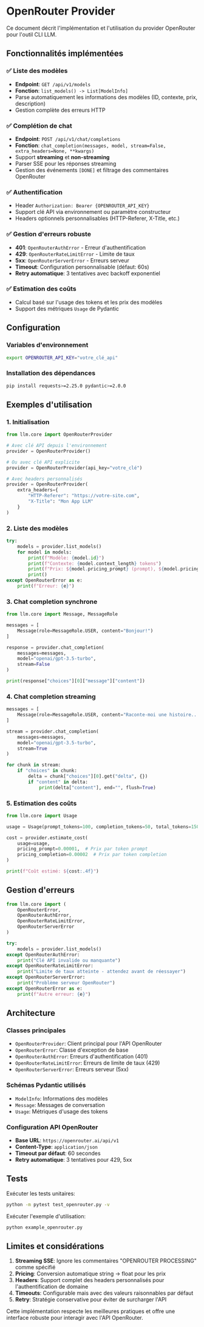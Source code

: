 # OpenRouter Provider

Ce document décrit l'implémentation et l'utilisation du provider OpenRouter pour l'outil CLI LLM.

## Fonctionnalités implémentées

### ✅ Liste des modèles
- **Endpoint**: `GET /api/v1/models`
- **Fonction**: `list_models() -> List[ModelInfo]`
- Parse automatiquement les informations des modèles (ID, contexte, prix, description)
- Gestion complète des erreurs HTTP

### ✅ Complétion de chat
- **Endpoint**: `POST /api/v1/chat/completions`  
- **Fonction**: `chat_completion(messages, model, stream=False, extra_headers=None, **kwargs)`
- Support **streaming** et **non-streaming**
- Parser SSE pour les réponses streaming
- Gestion des événements `[DONE]` et filtrage des commentaires OpenRouter

### ✅ Authentification
- Header `Authorization: Bearer {OPENROUTER_API_KEY}`
- Support clé API via environnement ou paramètre constructeur
- Headers optionnels personnalisables (HTTP-Referer, X-Title, etc.)

### ✅ Gestion d'erreurs robuste
- **401**: `OpenRouterAuthError` - Erreur d'authentification
- **429**: `OpenRouterRateLimitError` - Limite de taux
- **5xx**: `OpenRouterServerError` - Erreurs serveur
- **Timeout**: Configuration personnalisable (défaut: 60s)
- **Retry automatique**: 3 tentatives avec backoff exponentiel

### ✅ Estimation des coûts
- Calcul basé sur l'usage des tokens et les prix des modèles
- Support des métriques `Usage` de Pydantic

## Configuration

### Variables d'environnement
```bash
export OPENROUTER_API_KEY="votre_clé_api"
```

### Installation des dépendances
```bash
pip install requests>=2.25.0 pydantic>=2.0.0
```

## Exemples d'utilisation

### 1. Initialisation
```python
from llm.core import OpenRouterProvider

# Avec clé API depuis l'environnement
provider = OpenRouterProvider()

# Ou avec clé API explicite
provider = OpenRouterProvider(api_key="votre_clé")

# Avec headers personnalisés
provider = OpenRouterProvider(
    extra_headers={
        "HTTP-Referer": "https://votre-site.com",
        "X-Title": "Mon App LLM"
    }
)
```

### 2. Liste des modèles
```python
try:
    models = provider.list_models()
    for model in models:
        print(f"Modèle: {model.id}")
        print(f"Contexte: {model.context_length} tokens")
        print(f"Prix: ${model.pricing_prompt} (prompt), ${model.pricing_completion} (completion)")
        print()
except OpenRouterError as e:
    print(f"Erreur: {e}")
```

### 3. Chat completion synchrone
```python
from llm.core import Message, MessageRole

messages = [
    Message(role=MessageRole.USER, content="Bonjour!")
]

response = provider.chat_completion(
    messages=messages,
    model="openai/gpt-3.5-turbo",
    stream=False
)

print(response["choices"][0]["message"]["content"])
```

### 4. Chat completion streaming
```python
messages = [
    Message(role=MessageRole.USER, content="Raconte-moi une histoire...")
]

stream = provider.chat_completion(
    messages=messages,
    model="openai/gpt-3.5-turbo", 
    stream=True
)

for chunk in stream:
    if "choices" in chunk:
        delta = chunk["choices"][0].get("delta", {})
        if "content" in delta:
            print(delta["content"], end="", flush=True)
```

### 5. Estimation des coûts
```python
from llm.core import Usage

usage = Usage(prompt_tokens=100, completion_tokens=50, total_tokens=150)

cost = provider.estimate_cost(
    usage=usage,
    pricing_prompt=0.00001,  # Prix par token prompt
    pricing_completion=0.00002  # Prix par token completion  
)

print(f"Coût estimé: ${cost:.4f}")
```

## Gestion d'erreurs

```python
from llm.core import (
    OpenRouterError,
    OpenRouterAuthError, 
    OpenRouterRateLimitError,
    OpenRouterServerError
)

try:
    models = provider.list_models()
except OpenRouterAuthError:
    print("Clé API invalide ou manquante")
except OpenRouterRateLimitError:
    print("Limite de taux atteinte - attendez avant de réessayer")
except OpenRouterServerError:
    print("Problème serveur OpenRouter")
except OpenRouterError as e:
    print(f"Autre erreur: {e}")
```

## Architecture

### Classes principales
- `OpenRouterProvider`: Client principal pour l'API OpenRouter
- `OpenRouterError`: Classe d'exception de base
- `OpenRouterAuthError`: Erreurs d'authentification (401)
- `OpenRouterRateLimitError`: Erreurs de limite de taux (429)  
- `OpenRouterServerError`: Erreurs serveur (5xx)

### Schémas Pydantic utilisés
- `ModelInfo`: Informations des modèles
- `Message`: Messages de conversation 
- `Usage`: Métriques d'usage des tokens

### Configuration API OpenRouter
- **Base URL**: `https://openrouter.ai/api/v1`
- **Content-Type**: `application/json`
- **Timeout par défaut**: 60 secondes
- **Retry automatique**: 3 tentatives pour 429, 5xx

## Tests

Exécuter les tests unitaires:
```bash
python -m pytest test_openrouter.py -v
```

Exécuter l'exemple d'utilisation:
```bash
python example_openrouter.py
```

## Limites et considérations

1. **Streaming SSE**: Ignore les commentaires "OPENROUTER PROCESSING" comme spécifié
2. **Pricing**: Conversion automatique string → float pour les prix
3. **Headers**: Support complet des headers personnalisés pour l'authentification de domaine
4. **Timeouts**: Configurable mais avec des valeurs raisonnables par défaut
5. **Retry**: Stratégie conservative pour éviter de surcharger l'API

Cette implémentation respecte les meilleures pratiques et offre une interface robuste pour interagir avec l'API OpenRouter.